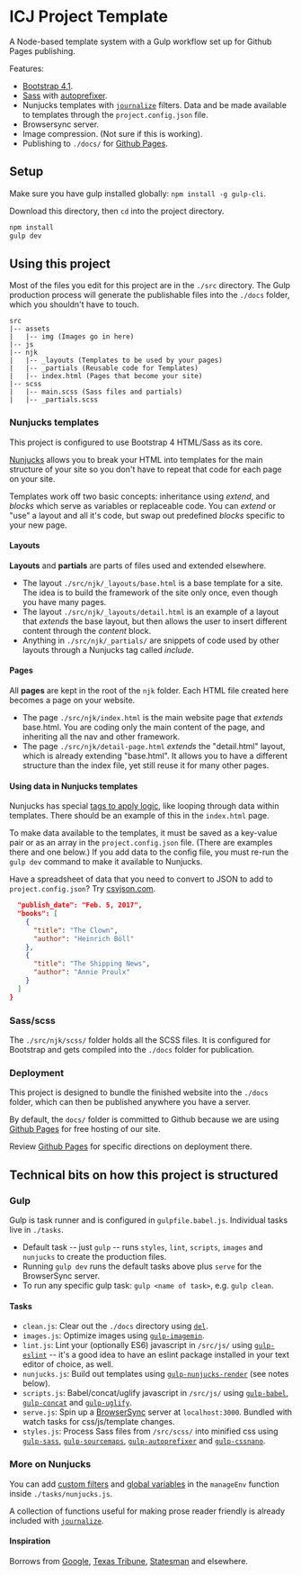 # ICJ Project Template

A Node-based template system with a Gulp workflow set up for Github Pages publishing.

Features:

* [Bootstrap 4.1](https://getbootstrap.com/).
* [Sass](https://sass-lang.com/) with [autoprefixer](https://github.com/postcss/autoprefixer).
* Nunjucks templates with [`journalize`](https://www.npmjs.com/package/journalize) filters. Data and be made available to templates through the `project.config.json` file.
* Browsersync server.
* Image compression. (Not sure if this is working).
* Publishing to `./docs/` for [Github Pages](https://help.github.com/articles/configuring-a-publishing-source-for-github-pages/#publishing-your-github-pages-site-from-a-docs-folder-on-your-master-branch).

## Setup

Make sure you have gulp installed globally: `npm install -g gulp-cli`.

Download this directory, then `cd` into the project directory.

```sh
npm install
gulp dev
```

## Using this project

Most of the files you edit for this project are in the `./src` directory. The Gulp production process will generate the publishable files into the `./docs` folder, which you shouldn't have to touch.

```pre
src
|-- assets
|   |-- img (Images go in here)
|-- js
|-- njk
|   |-- _layouts (Templates to be used by your pages)
|   |-- _partials (Reusable code for Templates)
|   |-- index.html (Pages that become your site)
|-- scss
|   |-- main.scss (Sass files and partials)
|   |-- _partials.scss
```

### Nunjucks templates

This project is configured to use Bootstrap 4 HTML/Sass as its core.

[Nunjucks](https://mozilla.github.io/nunjucks/templating.html) allows you to break your HTML into templates for the main structure of your site so you don't have to repeat that code for each page on your site.

Templates work off two basic concepts: inheritance using _extend_, and _blocks_ which serve as variables or replaceable code. You can _extend_ or "use" a layout and all it's code, but swap out predefined _blocks_ specific to your new page.

#### Layouts

**Layouts** and **partials** are parts of files used and extended elsewhere.

* The layout `./src/njk/_layouts/base.html` is a base template for a site. The idea is to build the framework of the site only once, even though you have many pages.
* The layout `./src/njk/_layouts/detail.html` is an example of a layout that _extends_ the base layout, but then allows the user to insert different content through the _content_ block.
* Anything in `./src/njk/_partials/` are snippets of code used by other layouts through a Nunjucks tag called _include_.

#### Pages

All **pages** are kept in the root of the `njk` folder. Each HTML file created here becomes a page on your website.

* The page `./src/njk/index.html` is the main website page that _extends_ base.html. You are coding only the main content of the page, and inheriting all the nav and other framework.
* The page `./src/njk/detail-page.html` _extends_ the "detail.html" layout, which is already extending "base.html". It allows you to have a different structure than the index file, yet still reuse it for many other pages.

#### Using data in Nunjucks templates

Nunjucks has special [tags to apply logic](https://mozilla.github.io/nunjucks/templating.html#tags), like looping through data within templates. There should be an example of this in the `index.html` page.

To make data available to the templates, it must be saved as a key-value pair or as an array in the `project.config.json` file. (There are examples there and one below.) If you add data to the config file, you must re-run the `gulp dev` command to make it available to Nunjucks.

Have a spreadsheet of data that you need to convert to JSON to add to `project.config.json`? Try [csvjson.com](https://www.csvjson.com/csv2json).

```json
  "publish_date": "Feb. 5, 2017",
  "books": [
    {
      "title": "The Clown",
      "author": "Heinrich Böll"
    },
    {
      "title": "The Shipping News",
      "author": "Annie Proulx"
    }
  ]
}
```

### Sass/scss

The `./src/njk/scss/` folder holds all the SCSS files. It is configured for Bootstrap and gets compiled into the `./docs` folder for publication.

### Deployment

This project is designed to bundle the finished website into the `./docs` folder, which can then be published anywhere you have a server.

By default, the `docs/` folder is committed to Github because we are using [Github Pages](https://help.github.com/categories/github-pages-basics/) for free hosting of our site.

Review [Github Pages](https://help.github.com/articles/configuring-a-publishing-source-for-github-pages/#publishing-your-github-pages-site-from-a-docs-folder-on-your-master-branch) for specific directions on deployment there.

## Technical bits on how this project is structured

### Gulp

Gulp is task runner and is configured in `gulpfile.babel.js`. Individual tasks live in `./tasks`.

* Default task -- just `gulp` -- runs `styles`, `lint`, `scripts`, `images` and `nunjucks` to create the production files.
* Running `gulp dev` runs the default tasks above plus `serve` for the BrowserSync server.
* To run any specific gulp task: `gulp <name of task>`, e.g. `gulp clean`.

#### Tasks

* `clean.js`: Clear out the `./docs` directory using [`del`](https://www.npmjs.com/package/del).
* `images.js`: Optimize images using [`gulp-imagemin`](https://www.npmjs.com/package/gulp-imagemin).
* `lint.js`: Lint your (optionally ES6) javascript in `/src/js/` using [`gulp-eslint`](https://www.npmjs.com/package/gulp-eslint) -- it's a good idea to have an eslint package installed in your text editor of choice, as well.
* `nunjucks.js`: Build out templates using [`gulp-nunjucks-render`](https://github.com/carlosl/gulp-nunjucks-render) (see notes below).
* `scripts.js`: Babel/concat/uglify javascript in `/src/js/` using [`gulp-babel`](https://www.npmjs.com/package/gulp-babel), [`gulp-concat`](https://www.npmjs.com/package/gulp-concat) and [`gulp-uglify`](https://www.npmjs.com/package/gulp-uglify).
* `serve.js`: Spin up a [BrowserSync](https://browsersync.io/docs/gulp) server at `localhost:3000`. Bundled with watch tasks for css/js/template changes.
* `styles.js`: Process Sass files from `/src/scss/` into minified css using [`gulp-sass`](https://www.npmjs.com/package/gulp-sass), [`gulp-sourcemaps`](https://www.npmjs.com/package/gulp-sourcemaps), [`gulp-autoprefixer`](https://www.npmjs.com/package/gulp-autoprefixer) and [`gulp-cssnano`](https://www.npmjs.com/package/gulp-cssnano).

### More on Nunjucks

You can add [custom filters](https://mozilla.github.io/nunjucks/api.html#custom-filters) and [global variables](https://mozilla.github.io/nunjucks/api.html#addglobal) in the `manageEnv` function inside `./tasks/nunjucks.js`.

A collection of functions useful for making prose reader friendly is already included with [`journalize`](https://www.npmjs.com/package/journalize).

#### Inspiration

Borrows from [Google](https://developers.google.com/web/tools/starter-kit/), [Texas Tribune](https://github.com/texastribune/unholstered), [Statesman](https://github.com/statesman/) and elsewhere.
